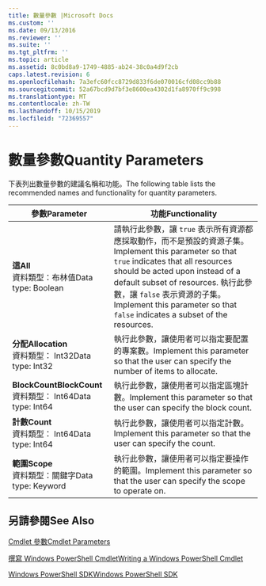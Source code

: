 ```yaml
---
title: 數量參數 |Microsoft Docs
ms.custom: ''
ms.date: 09/13/2016
ms.reviewer: ''
ms.suite: ''
ms.tgt_pltfrm: ''
ms.topic: article
ms.assetid: 8c0bd8a9-1749-4885-ab24-38c0a4d9f2cb
caps.latest.revision: 6
ms.openlocfilehash: 7a3efc60fcc8729d833f6de070016cfd08cc9b88
ms.sourcegitcommit: 52a67bcd9d7bf3e8600ea4302d1fa8970ff9c998
ms.translationtype: MT
ms.contentlocale: zh-TW
ms.lasthandoff: 10/15/2019
ms.locfileid: "72369557"
---
```

# <a name="quantity-parameters"></a><span data-ttu-id="e691b-102">數量參數</span><span class="sxs-lookup"><span data-stu-id="e691b-102">Quantity Parameters</span></span>

<span data-ttu-id="e691b-103">下表列出數量參數的建議名稱和功能。</span><span class="sxs-lookup"><span data-stu-id="e691b-103">The following table lists the recommended names and functionality for quantity parameters.</span></span>

|<span data-ttu-id="e691b-104">參數</span><span class="sxs-lookup"><span data-stu-id="e691b-104">Parameter</span></span>|<span data-ttu-id="e691b-105">功能</span><span class="sxs-lookup"><span data-stu-id="e691b-105">Functionality</span></span>|
|---|---|
|<span data-ttu-id="e691b-106">**這**</span><span class="sxs-lookup"><span data-stu-id="e691b-106">**All**</span></span><br><span data-ttu-id="e691b-107">資料類型：布林值</span><span class="sxs-lookup"><span data-stu-id="e691b-107">Data type: Boolean</span></span>|<span data-ttu-id="e691b-108">請執行此參數，讓 `true` 表示所有資源都應採取動作，而不是預設的資源子集。</span><span class="sxs-lookup"><span data-stu-id="e691b-108">Implement this parameter so that `true` indicates that all resources should be acted upon instead of a default subset of resources.</span></span> <span data-ttu-id="e691b-109">執行此參數，讓 `false` 表示資源的子集。</span><span class="sxs-lookup"><span data-stu-id="e691b-109">Implement this parameter so that `false` indicates a subset of the resources.</span></span>|
|<span data-ttu-id="e691b-110">**分配**</span><span class="sxs-lookup"><span data-stu-id="e691b-110">**Allocation**</span></span><br><span data-ttu-id="e691b-111">資料類型： Int32</span><span class="sxs-lookup"><span data-stu-id="e691b-111">Data type: Int32</span></span>|<span data-ttu-id="e691b-112">執行此參數，讓使用者可以指定要配置的專案數。</span><span class="sxs-lookup"><span data-stu-id="e691b-112">Implement this parameter so that the user can specify the number of items to allocate.</span></span>|
|<span data-ttu-id="e691b-113">**BlockCount**</span><span class="sxs-lookup"><span data-stu-id="e691b-113">**BlockCount**</span></span><br><span data-ttu-id="e691b-114">資料類型： Int64</span><span class="sxs-lookup"><span data-stu-id="e691b-114">Data type: Int64</span></span>|<span data-ttu-id="e691b-115">執行此參數，讓使用者可以指定區塊計數。</span><span class="sxs-lookup"><span data-stu-id="e691b-115">Implement this parameter so that the user can specify the block count.</span></span>|
|<span data-ttu-id="e691b-116">**計數**</span><span class="sxs-lookup"><span data-stu-id="e691b-116">**Count**</span></span><br><span data-ttu-id="e691b-117">資料類型： Int64</span><span class="sxs-lookup"><span data-stu-id="e691b-117">Data type: Int64</span></span>|<span data-ttu-id="e691b-118">執行此參數，讓使用者可以指定計數。</span><span class="sxs-lookup"><span data-stu-id="e691b-118">Implement this parameter so that the user can specify the count.</span></span>|
|<span data-ttu-id="e691b-119">**範圍**</span><span class="sxs-lookup"><span data-stu-id="e691b-119">**Scope**</span></span><br><span data-ttu-id="e691b-120">資料類型：關鍵字</span><span class="sxs-lookup"><span data-stu-id="e691b-120">Data type: Keyword</span></span>|<span data-ttu-id="e691b-121">執行此參數，讓使用者可以指定要操作的範圍。</span><span class="sxs-lookup"><span data-stu-id="e691b-121">Implement this parameter so that the user can specify the scope to operate on.</span></span>|

## <a name="see-also"></a><span data-ttu-id="e691b-122">另請參閱</span><span class="sxs-lookup"><span data-stu-id="e691b-122">See Also</span></span>

[<span data-ttu-id="e691b-123">Cmdlet 參數</span><span class="sxs-lookup"><span data-stu-id="e691b-123">Cmdlet Parameters</span></span>](./cmdlet-parameters.md)

[<span data-ttu-id="e691b-124">撰寫 Windows PowerShell Cmdlet</span><span class="sxs-lookup"><span data-stu-id="e691b-124">Writing a Windows PowerShell Cmdlet</span></span>](./writing-a-windows-powershell-cmdlet.md)

[<span data-ttu-id="e691b-125">Windows PowerShell SDK</span><span class="sxs-lookup"><span data-stu-id="e691b-125">Windows PowerShell SDK</span></span>](../windows-powershell-reference.md)
